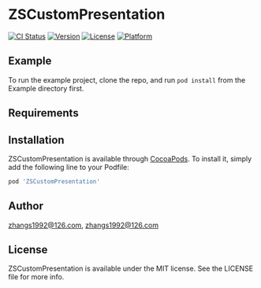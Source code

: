 # ZSCustomPresentation

[![CI Status](https://img.shields.io/travis/zhangs1992@126.com/ZSCustomPresentation.svg?style=flat)](https://travis-ci.org/zhangs1992@126.com/ZSCustomPresentation)
[![Version](https://img.shields.io/cocoapods/v/ZSCustomPresentation.svg?style=flat)](https://cocoapods.org/pods/ZSCustomPresentation)
[![License](https://img.shields.io/cocoapods/l/ZSCustomPresentation.svg?style=flat)](https://cocoapods.org/pods/ZSCustomPresentation)
[![Platform](https://img.shields.io/cocoapods/p/ZSCustomPresentation.svg?style=flat)](https://cocoapods.org/pods/ZSCustomPresentation)

## Example

To run the example project, clone the repo, and run `pod install` from the Example directory first.

## Requirements

## Installation

ZSCustomPresentation is available through [CocoaPods](https://cocoapods.org). To install
it, simply add the following line to your Podfile:

```ruby
pod 'ZSCustomPresentation'
```

## Author

zhangs1992@126.com, zhangs1992@126.com

## License

ZSCustomPresentation is available under the MIT license. See the LICENSE file for more info.
